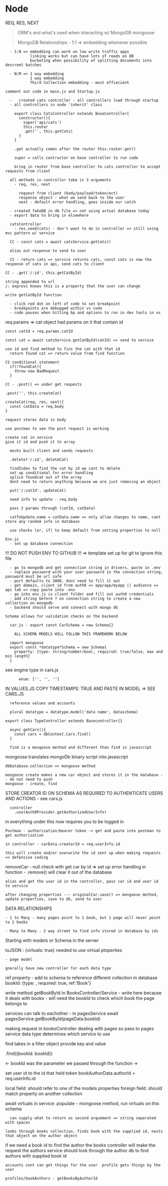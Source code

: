 # Node


REQ, RES, NEXT

<!-- REVIEW -->
  > ORM's and what's used when interacting w/ MongoDB
      mongoose
  

  > MongoDB Relationships
      - 1:1 => embedding whenever possible

      - 1:N => embedding can work on low write traffic apps
               linking works but can have lots of reads on DB
               bucketing when possibility of splitting documents into descreet batches

      - N:M => 2 way embedding
               1 way embedding
               Third Collection embedding - most effiecient



<!-- SECTION MONDAY LECTURE -->

  <!-- NOTE -->
    comment out code in main.js and Startup.js


   <!-- NOTE GETTING STARTED -->
      -   created cats controller - all controllers load through startup
      - all controllers in node 'inherit' class

        export class CatsController extends BaseController{
          constructor(){
            super('api/cats')
            this.router
            .get('', this.getCats)
          }
        }

        .get actually comes after the router this.router.get()

        super = calls contructor on base controller to run code

        bring in router from base controller to cats controller to accept requests from client

<!-- REVIEW -->
      all methods in controller take in 3 arguments
        - req, res, next

          request from client (body/payload/token/ect)
          response object - what we send back to the user
          next - default error handling, goes inside our catch


<!-- NOTE SAVE AND RESPIN SERVER IN VS TO UPDATE LOCALHOST FOR ANY CHANGES -->

  <!-- NOTE FAKE DB -->

      - created fakeDB in db file => not using actual database today
      - export data to bring in elsewhere

      catsController
        - res.send(cats) - don't want to do in controller => still using mvc pattern w/ service

  <!-- NOTE CATS SERVICE -->

      CC - const cats = await catsService.getCats()

      alias out response to send to user

      CS - return cats => service returns cats, const cats is now the response of cats in api, send cats to client


  <!-- SECTION NEW METHOD -->

    CC - .get('/:id', this.getCatById)

    string appended to url
    /: express knows this is a property that the user can change

    write getCatById function

<!-- REVIEW BREAKPOINTS AND DEBUG TOOL -->
      - click red dot on left of code to set breakpoint
      - breakpoints are debugged within vs code
      - code pauses when hitting bp and options to run in dev tools in vs
    


  req.params => cat object had params on it that contain id


    const catId = req.params.catId

    const cat = await catsService.getCatById(catId) => send to service

    use id and find method to fins the cat with that id
      return found cat => return value from find function

  <!-- NOTE NO FOUND CAT ERROR HANDLING -->

    CS conditional statement
      if(!foundCat){
        throw new BadRequest
      }

  <!-- SECTION POST CATS -->

    CC - .post() => under get requests

    .post('', this.createCat)

    createCat(req, res, next){
      const catData = req.body
    }

    request stores data in body

    use postman to see the post request is working

    create cat in service
    give it id and push it to array


  <!-- SECTION POSTMAN -->

      mocks built client and sends requests


  <!-- SECTION DELETE CATS -->

      .delete('/:id', deleteCat)

      findIndex to find the cat by id we cant to delete
      set up conditional for error handling
      splice foundcat out of the array
      dont need to return anything because we are just removing an object

  <!-- SECTION PUT -->

      put('/:catId', updateCat)

      need info to update - req.body

      pass 2 params through (catId, catData)

      catToUpdate.name = catData.name => only allow changes to name, cant store any random info in database

      use checks (or, if) to keep default from setting properties to null

<!-- SECTION END OF MONDAY LECTURE NOTES -->



<!-- SECTION TUESDAY LECTURE NOTES -->

    Env.js
      - set up database connection

!!! DO NOT PUSH ENV TO GITHUB !!! => template set up for git to ignore this file 

  <!-- NOTE FILL OUT ENV -->
      - go to mongodb and get connection string in drivers, paste in .env
      - replace password with your user password in the connection string, password must be url safe
      - port defaults to 3000, dont need to fill it out
      - get domain, client id from auth0 => app/app/myapp || audience => api tab => copy paste into .env
      - go into env.js is client folder and fill out auth0 credentials
      - add string before ? on connection string to create a new collection on mongodb
      - backend should serve and connect with mongo db

  <!-- NOTE MAKE SURE TO SPIN UP PROJECT FROM THE CORRECT FOLDER -->

    Schema allows for validation checks on the backend

  <!-- SECTION SCHEMA -->
      car.js - export const CarSchema = new Schema{}

        ALL SCHEMA MODELS WILL FOLLOW THIS FRAMEWORK BELOW

      import mongoose
      export const *datatype*Schema = new Schema{
        property: {type: string/number/bool, required: true/false, max and min length}
      }

  <!-- NOTE ENUM MEANS IT HAS TO BE ONE OF THESE THINGS --> see engine type in cars.js
          enum: ['', '', '']

  IN VALUES.JS COPY TIMESTAMPS: TRUE AND PASTE IN MODEL => SEE CARS.JS

  <!-- SECTION DB CONTEXT.JS -->
      reference values and accounts

      plural datatype = datatype.model('data name', dataschema)


  <!-- SECTION CONTROLLER -->

    export class TypeController extends Basecontroller{}

  <!-- SECTION SERVICE -->

      async getCars(){
        const cars = dbContext.Cars.find()
      }

      find is a mongoose method and different than find in javascript

  mongoose translates mongoDb binary script into javascript

    dbDatabase.collection => mongoose method

    mongoose create makes a new car object and stores it in the database -- do not need to push
    mongoose - create, find


  STORE CREATOR ID ON SCHEMA AS REQUIRED TO AUTHENTICATE USERS AND ACTIONS - see cars.js

  <!-- SECTION MIDDLEWARE -->
      controller
        .use(Auth0Provider.getAuthorizedUserInfo)
in
        everything under this now requires you to be logged in

    Postman - authorization/bearer token -> get and paste into postman to get authorization

    in controller - carData.creatorId = req.userInfo.id

    this will create and/or overwrite the id sent up when making requests => defensive coding


  removeCar
    - null check with get car by id => set up error handling in function
    - .remove() will clear it out of the database

    alias and get the user id in the controller, pass car id and user id to service

<!-- REVIEW DELETE IN SERVICE AND CHECKS -->

    after changing properties --- originalCar.save() => mongoose method, update properties, save to db, send to user


<!-- NOTE IF CLONING DOWN GO TO CONSOLE, CD INTO GREGSLIST NODE SERVER, RUN NPM I -->



<!-- SECTION WEDNESDAY LECTURE DATA-->
DATA RELATIONSHIPS

    - 1 to Many - many pages point to 1 book, but 1 page will never point to 2 books

    - Many to Many - 2 way street to find info stored in database by ids

  Starting with models or Schema in the server

  toJSON : {virtuals: true} needed to use virtual ptoperties


<!-- SECTION NEW MODEL -->
    - page model

    gnerally have new controller for each data type


  ref property - add to schema to reference different collection in database
      bookId: {type: , required: true, ref:'Book'}

  write method getBookById in BooksController/Service
      - write here because it deals with books
      - will need the bookId to check which book the page belongs to

  services can talk to eachother
    - in pagesService await pagesService.getBookById(pageData.bookId)

  making request in booksController
  dealing with pages so pass to pages service
    data type determines which service to use

find takes in a filter object
  provide key and value

  .find({bookId: bookId})

  <- bookId was the parameter we passed through the function ->

<!-- SECTION MANY TO MANY RELATIONSHIP -->

  set user id to the id that held token 
  bookAuthorData.authorId = req.userInfo.id

  <!-- SECTION VIRTUALS -->

  local field: should refer to one of the models properties
  foreign field: should match property on another collection

  await virtuals in service
      .populate - mongoose method, run virtuals on this schema

      can supply what to return as second arguement => string seperated with spaces

    looks through books collection, finds book with the supplied id, nests that object on the author object

if we need a book id to find the author the books controller will make the request
the authors service should look through the author db to find authors with supplied book id

    accounts cont can get things for the user  profile gets things by the user

    profiles/bookAuthors - getBooksByAuthorId




